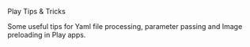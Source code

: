 Play Tips & Tricks

Some useful tips for Yaml file processing, parameter passing and Image preloading in Play apps.